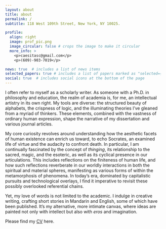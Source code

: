 ```yaml
---
layout: about
title: about
permalink: /
subtitle: 118 West 109th Street, New York, NY 10025. 

profile:
  align: right
  image: prof_pic.png
  image_circular: false # crops the image to make it circular
  more_info: >
    <p>caesitasc@gmail.com</p>
    <p>(609)-903-7019</p>

news: true  # includes a list of news items
selected_papers: true # includes a list of papers marked as "selected={true}"
social: true  # includes social icons at the bottom of the page
---
```


I often refer to myself as a scholarly writer. As someone with a Ph.D. in philosophy and education, the realm of academia is, for me, an intellectual artistry in its own right. My tools are diverse: the structured beauty of alphabets, the crispness of logic, and the illuminating theories I’ve gleaned from a myriad of thinkers. These elements, combined with the vastness of ordinary human expression, shape the narrative of my dissertation and various journal articles.

My core curiosity revolves around understanding how the aesthetic facets of human existence can enrich us toward, to echo Socrates, an examined life of virtue and the audacity to confront death. In particular, I am continually fascinated by the concept of <i>thinging</i>, its relationship to the sacred, magic, and the esoteric, as well as its cyclical presence in our articulations. This includes reflections on the finiteness of human life, and how such reflections reverberate in our worldly interactions in both the spiritual and material spheres, manifesting as various forms of within the metamorphosis of phenomena. In today’s era, dominated by capitalistic pursuits and technological overlays, I find it imperative to revisit these possibly overlooked referential chains.

Yet, my love of words is not limited to the academic. I indulge in creative writing, crafting short stories in Mandarin and English, some of which have been published. It’s my alternative, more intimate canvas, where ideas are painted not only with intellect but also with <i>eros</i> and imagination.

Please find my <a href='#'>CV</a> here.
